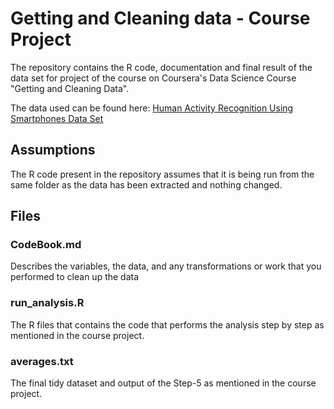 # Getting and Cleaning data - Course Project
The repository contains the R code, documentation and final result of the data set for project of the course on Coursera's Data Science Course "Getting and Cleaning Data".

The data used can be found here: [Human Activity Recognition Using Smartphones Data Set ](http://archive.ics.uci.edu/ml/datasets/Human+Activity+Recognition+Using+Smartphones  "Human Activity Recognition Using Smartphones Data Set ")

## Assumptions
The R code present in the repository assumes that it is being run from the same folder as the data has been extracted and nothing changed.

## Files
### CodeBook.md 
Describes the variables, the data, and any transformations or work that you performed to clean up the data
### run_analysis.R
The R files that contains the code that performs the analysis step by step as mentioned in the course project.

### averages.txt
The final tidy dataset and output of the Step-5 as mentioned in the course project.




